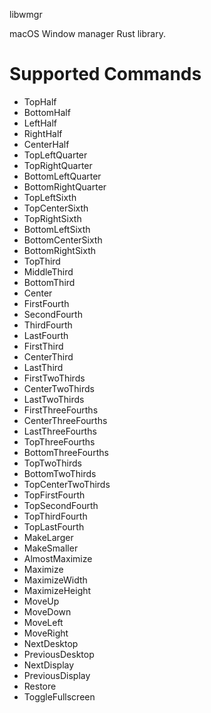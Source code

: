 libwmgr

macOS Window manager Rust library.

# Supported Commands

- TopHalf
- BottomHalf
- LeftHalf
- RightHalf
- CenterHalf
- TopLeftQuarter
- TopRightQuarter
- BottomLeftQuarter
- BottomRightQuarter
- TopLeftSixth
- TopCenterSixth
- TopRightSixth
- BottomLeftSixth
- BottomCenterSixth
- BottomRightSixth
- TopThird
- MiddleThird
- BottomThird
- Center
- FirstFourth
- SecondFourth
- ThirdFourth
- LastFourth
- FirstThird
- CenterThird
- LastThird
- FirstTwoThirds
- CenterTwoThirds
- LastTwoThirds
- FirstThreeFourths
- CenterThreeFourths
- LastThreeFourths
- TopThreeFourths
- BottomThreeFourths
- TopTwoThirds
- BottomTwoThirds
- TopCenterTwoThirds
- TopFirstFourth
- TopSecondFourth
- TopThirdFourth
- TopLastFourth
- MakeLarger
- MakeSmaller
- AlmostMaximize
- Maximize
- MaximizeWidth
- MaximizeHeight
- MoveUp
- MoveDown
- MoveLeft
- MoveRight
- NextDesktop
- PreviousDesktop
- NextDisplay
- PreviousDisplay
- Restore
- ToggleFullscreen
